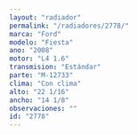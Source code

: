 ```yaml
---
layout: "radiador"
permalink: "/radiadores/2778/"
marca: "Ford"
modelo: "Fiesta"
ano: "2008"
motor: "L4 1.6"
transmision: "Estándar"
parte: "M-12733"
clima: "Con clima"
alto: "22 1/16"
ancho: "14 1/8"
observaciones: ""
id: "2778"
---
```



